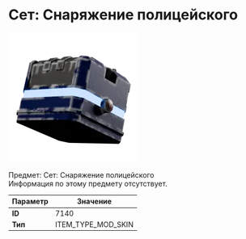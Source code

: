 # Сет: Снаряжение полицейского

![Item Image](../img/7140.webp?raw=true)

Предмет: Сет: Снаряжение полицейского<br>Информация по этому предмету отсутствует.


| Параметр | Значение |
|----------|----------|
| **ID** | 7140 |
| **Тип** | ITEM_TYPE_MOD_SKIN |

